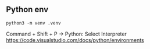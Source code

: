 ## Python env
```
python3 -m venv .venv
```

Command + Shift + P -> Python: Select Interpreter
https://code.visualstudio.com/docs/python/environments